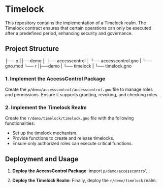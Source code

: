 # Timelock 

This repository contains the implementation of a Timelock realm. The Timelock contract ensures that certain operations can only be executed after a predefined period, enhancing security and governance.


## Project Structure

├── p
|├──demo
│ ├── accesscontrol
│  └── accesscontrol.gno
|  └── gno.mod 
└── r
|├──demo
| └── timelock
|  └── timelock.gno

### 1. Implement the AccessControl Package

Create the `p/demo/accesscontrol/accesscontrol.gno` file to manage roles and permissions. Ensure it supports granting, revoking, and checking roles.

### 2. Implement the Timelock Realm

Create the `r/demo/timelock/timelock.gno` file with the following functionalities:
- Set up the timelock mechanism.
- Provide functions to create and release timelocks.
- Ensure only authorized roles can execute critical functions.

## Deployment and Usage

1. **Deploy the AccessControl Package**:
   import `p/demo/accesscontrol` .

2. **Deploy the Timelock Realm**:
   Finally, deploy the `r/demo/timelock` realm.

